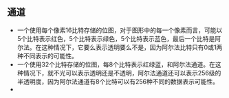 ## 通道
* 一个使用每个像素16比特存储的位图，对于图形中的每一个像素而言，可能以5个比特表示红色，5个比特表示绿色，5个比特表示蓝色，最后一个比特是阿尔法。在这种情况下，它要么表示透明要么不是，因为阿尔法比特只有0或1两种不同表示的可能性。
* 一个使用32个比特存储的位图，每8个比特表示红绿蓝，和阿尔法通道。在这种情况下，就不光可以表示透明还是不透明，阿尔法通道还可以表示256级的半透明度，因为阿尔法通道有8个比特可以有256种不同的数据表示可能性。
* 

